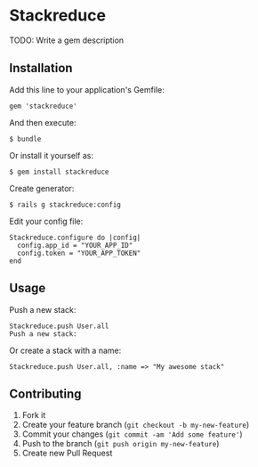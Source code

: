 # Stackreduce

TODO: Write a gem description

## Installation

Add this line to your application's Gemfile:

    gem 'stackreduce'

And then execute:

    $ bundle

Or install it yourself as:

    $ gem install stackreduce

Create generator:
	
    $ rails g stackreduce:config


Edit your config file:

    Stackreduce.configure do |config|
	  config.app_id = "YOUR_APP_ID"
	  config.token = "YOUR_APP_TOKEN"
	end



## Usage
Push a new stack:

	Stackreduce.push User.all		
	Push a new stack:
Or create a stack with a name:

	Stackreduce.push User.all, :name => "My awesome stack"



## Contributing

1. Fork it
2. Create your feature branch (`git checkout -b my-new-feature`)
3. Commit your changes (`git commit -am 'Add some feature'`)
4. Push to the branch (`git push origin my-new-feature`)
5. Create new Pull Request
